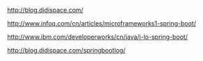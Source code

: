 http://blog.didispace.com/

http://www.infoq.com/cn/articles/microframeworks1-spring-boot/

http://www.ibm.com/developerworks/cn/java/j-lo-spring-boot/

http://blog.didispace.com/springbootlog/